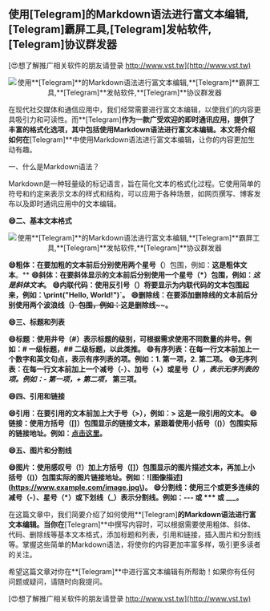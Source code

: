 ## **使用**[Telegram]**的Markdown语法进行富文本编辑,**[Telegram]**霸屏工具,**[Telegram]**发帖软件,**[Telegram]**协议群发器**

[😍想了解推广相关软件的朋友请登录 http://www.vst.tw](http://www.vst.tw)

 <center><img src="https://vst.tw/MP4/tuiguang/png/2.png" alt="使用**[Telegram]**的Markdown语法进行富文本编辑,**[Telegram]**霸屏工具,**[Telegram]**发帖软件,**[Telegram]**协议群发器"></center>

在现代社交媒体和通信应用中，我们经常需要进行富文本编辑，以使我们的内容更具吸引力和可读性。而**[Telegram]**作为一款广受欢迎的即时通讯应用，提供了丰富的格式化选项，其中包括使用Markdown语法进行富文本编辑。本文将介绍如何在**[Telegram]**中使用Markdown语法进行富文本编辑，让你的内容更加生动有趣。

一、什么是Markdown语法？

Markdown是一种轻量级的标记语言，旨在简化文本的格式化过程。它使用简单的符号和约定来表示文本的样式和结构，可以应用于各种场景，如网页撰写、博客发布以及即时通讯应用中的文本编辑。

**😄二、基本文本格式**

 <center><img src="https://vst.tw/MP4/tuiguang/png/2.png" alt="使用**[Telegram]**的Markdown语法进行富文本编辑,**[Telegram]**霸屏工具,**[Telegram]**发帖软件,**[Telegram]**协议群发器"></center>

**😄粗体：在要加粗的文本前后分别使用两个星号（**）包围，例如：**这是粗体文本**。**
**😄斜体：在要斜体显示的文本前后分别使用一个星号（*）包围，例如：*这是斜体文本*。**
**😄内联代码：使用反引号（）将要显示为内联代码的文本包围起来，例如：\print("Hello, World!")`。**
**😄删除线：在要添加删除线的文本前后分别使用两个波浪线（~~）包围，例如：~~这是删除线~~。**

**😄三、标题和列表**

**😄标题：使用井号（#）表示标题的级别，可根据需求使用不同数量的井号。例如：# 一级标题，## 二级标题，以此类推。**
**😄有序列表：在每一行文本前加上一个数字和英文句点，表示有序列表的项。例如：1. 第一项，2. 第二项。**
**😄无序列表：在每一行文本前加上一个减号（-）、加号（+）或星号（*），表示无序列表的项。例如：- 第一项，+ 第二项，* 第三项。**

**😄四、引用和链接**

**😄引用：在要引用的文本前加上大于号（>），例如：> 这是一段引用的文本。**
**😄链接：使用方括号（[]）包围显示的链接文本，紧跟着使用小括号（()）包围实际的链接地址。例如：[点击这里](https://www.example.com)。**

**😄五、图片和分割线**

**😄图片：使用感叹号（!）加上方括号（[]）包围显示的图片描述文本，再加上小括号（()）包围实际的图片链接地址。例如：![图像描述](https://www.example.com/image.jpg\)。**
**😄分割线：使用三个或更多连续的减号（-）、星号（*）或下划线（_）表示分割线。例如：--- 或 *** 或 ___。**

在这篇文章中，我们简要介绍了如何使用**[Telegram]**的Markdown语法进行富文本编辑。当你在**[Telegram]**中撰写内容时，可以根据需要使用粗体、斜体、代码、删除线等基本文本格式，添加标题和列表，引用和链接，插入图片和分割线等。掌握这些简单的Markdown语法，将使你的内容更加丰富多样，吸引更多读者的关注。

希望这篇文章对你在**[Telegram]**中进行富文本编辑有所帮助！如果你有任何问题或疑问，请随时向我提问。

[😍想了解推广相关软件的朋友请登录 http://www.vst.tw](http://www.vst.tw)




